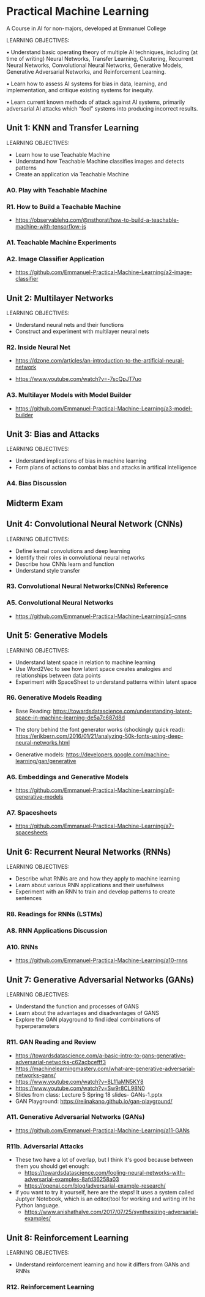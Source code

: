 # Practical Machine Learning
A Course in AI for non-majors, developed at Emmanuel College

LEARNING OBJECTIVES: 


•  Understand  basic  operating  theory  of 
multiple AI techniques, including (at time 
of  writing)  Neural  Networks,  Transfer 
Learning,  Clustering,  Recurrent  Neural 
Networks,  Convolutional  Neural 
Networks,  Generative  Models, 
Generative  Adversarial  Networks,  and 
Reinforcement Learning. 

• Learn how to assess AI systems for bias in 
data, learning, and implementation, and 
critique existing systems for inequity. 

• Learn current known methods of attack 
against AI systems, primarily adversarial 
AI  attacks  which  “fool”  systems  into 
producing incorrect results. 


## Unit 1: KNN and Transfer Learning 
LEARNING OBJECTIVES:  
- Learn how to use Teachable Machine
- Understand how Teachable Machine classifies images and detects patterns 
- Create an application via Teachable Machine

### A0. Play with Teachable Machine 
### R1. How to Build a Teachable Machine 
- https://observablehq.com/@nsthorat/how-to-build-a-teachable-machine-with-tensorflow-js
### A1. Teachable Machine Experiments 
 
### A2. Image Classifier Application 

- https://github.com/Emmanuel-Practical-Machine-Learning/a2-image-classifier 

## Unit 2: Multilayer Networks
LEARNING OBJECTIVES: 
- Understand neural nets and their functions
- Construct and experiment with multilayer neural nets 

### R2. Inside Neural Net
- https://dzone.com/articles/an-introduction-to-the-artificial-neural-network 

- https://www.youtube.com/watch?v=-7scQpJT7uo 
### A3. Multilayer Models with Model Builder 
- https://github.com/Emmanuel-Practical-Machine-Learning/a3-model-builder

## Unit 3: Bias and Attacks 
LEARNING OBJECTIVES: 
- Understand implications of bias in machine learning
- Form plans of actions to combat bias and attacks in artifical intelligence 

### A4. Bias Discussion 

## Midterm Exam

## Unit 4: Convolutional Neural Network (CNNs)
LEARNING OBJECTIVES: 
- Define kernal convolutions and deep learning 
- Identify their roles in convolutional neural networks
- Describe how CNNs learn and function
- Understand style transfer

### R3. Convolutional Neural Networks(CNNs) Reference 
### A5. Convolutional Neural Networks 
- https://github.com/Emmanuel-Practical-Machine-Learning/a5-cnns

## Unit 5: Generative Models 
LEARNING OBJECTIVES: 
- Understand latent space in relation to machine learning
- Use Word2Vec to see how latent space creates analogies and relationships between data points
- Experiment with SpaceSheet to understand patterns within latent space

### R6. Generative Models Reading
- Base Reading: https://towardsdatascience.com/understanding-latent-space-in-machine-learning-de5a7c687d8d 

- The story behind the font generator works (shockingly quick read): https://erikbern.com/2016/01/21/analyzing-50k-fonts-using-deep-neural-networks.html 

- Generative models: https://developers.google.com/machine-learning/gan/generative 

### A6. Embeddings and Generative Models 
- https://github.com/Emmanuel-Practical-Machine-Learning/a6-generative-models 
### A7. Spacesheets
- https://github.com/Emmanuel-Practical-Machine-Learning/a7-spacesheets

## Unit 6: Recurrent Neural Networks (RNNs)
LEARNING OBJECTIVES:
- Describe what RNNs are and how they apply to machine learning
- Learn about various RNN applications and their usefulness
- Experiment with an RNN to train and develop patterns to create sentences

### R8. Readings for RNNs (LSTMs)
### A8. RNN Applications Discussion 
### A10. RNNs
- https://github.com/Emmanuel-Practical-Machine-Learning/a10-rnns

## Unit 7: Generative Adversarial Networks (GANs)
LEARNING OBJECTIVES: 
- Understand the function and processes of GANS
- Learn about the advantages and disadvantages of GANS
- Explore the GAN playground to find ideal combinations of hyperperameters


### R11. GAN Reading and Review
- https://towardsdatascience.com/a-basic-intro-to-gans-generative-adversarial-networks-c62acbcefff3
- https://machinelearningmastery.com/what-are-generative-adversarial-networks-gans/
- https://www.youtube.com/watch?v=8L11aMN5KY8
- https://www.youtube.com/watch?v=Sw9r8CL98N0 
- Slides from class: Lecture 5 Spring 18 slides- GANs-1.pptx
- GAN Playground: https://reiinakano.github.io/gan-playground/  
### A11. Generative Adversarial Networks (GANs)
- https://github.com/Emmanuel-Practical-Machine-Learning/a11-GANs
### R11b. Adversarial Attacks 
- These two have a lot of overlap, but I think it's good because between them you should get enough:
    - https://towardsdatascience.com/fooling-neural-networks-with-adversarial-examples-8afd36258a03
    - https://openai.com/blog/adversarial-example-research/
- if you want to try it yourself, here are the steps! It uses a system called Juptyer Notebook, which is an editor/tool for working and writing int he Python language.
    - https://www.anishathalye.com/2017/07/25/synthesizing-adversarial-examples/ 
## Unit 8: Reinforcement Learning 
LEARNING OBJECTIVES: 
- Understand reinforcement learning and how it differs from GANs and RNNs

### R12. Reinforcement Learning 
